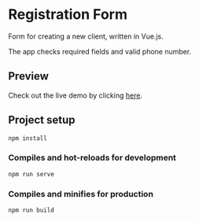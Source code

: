 # Registration Form
Form for creating a new client, written in Vue.js.

The app checks required fields and valid phone number.

## Preview

Check out the live demo by clicking [here](https://aligatoree.github.io/Registration-Form/). 

## Project setup
```
npm install
```

### Compiles and hot-reloads for development
```
npm run serve
```

### Compiles and minifies for production
```
npm run build
```
